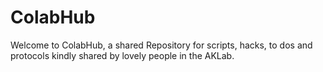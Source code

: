# ColabHub

Welcome to ColabHub, a shared Repository for scripts, hacks, to dos and protocols kindly shared by lovely people in the AKLab. 
